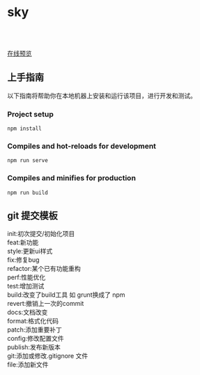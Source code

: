 # sky
</br>
</br>

[在线预览](https://shnhz.github.io/sky)

## 上手指南
以下指南将帮助你在本地机器上安装和运行该项目，进行开发和测试。
### Project setup
```
npm install
```
### Compiles and hot-reloads for development
```
npm run serve
```
### Compiles and minifies for production
```
npm run build
```

## git 提交模板
init:初次提交/初始化项目  
feat:新功能  
style:更新ui样式  
fix:修复bug  
refactor:某个已有功能重构  
perf:性能优化  
test:增加测试  
build:改变了build工具 如 grunt换成了 npm  
revert:撤销上一次的commit  
docs:文档改变  
format:格式化代码  
patch:添加重要补丁  
config:修改配置文件  
publish:发布新版本  
git:添加或修改.gitignore 文件  
file:添加新文件